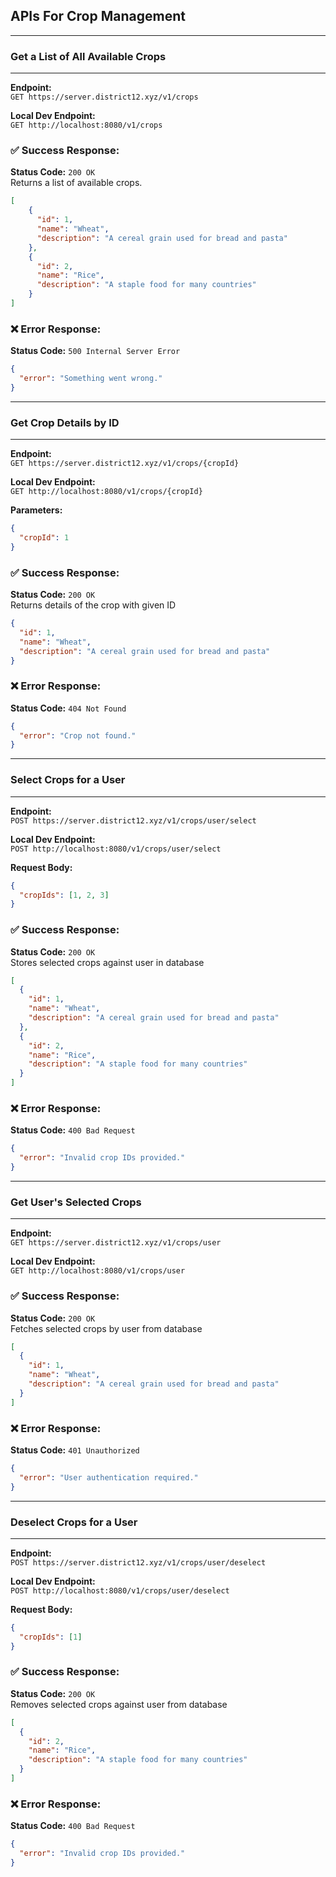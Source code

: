 ## APIs For Crop Management

---

### Get a List of All Available Crops

---

**Endpoint:**  
`GET https://server.district12.xyz/v1/crops`

**Local Dev Endpoint:**  
`GET http://localhost:8080/v1/crops`

### ✅ Success Response:
**Status Code:** `200 OK`  
Returns a list of available crops.

```json
[
    {
      "id": 1,
      "name": "Wheat",
      "description": "A cereal grain used for bread and pasta"
    },
    {
      "id": 2,
      "name": "Rice",
      "description": "A staple food for many countries"
    }
]
```

### ❌ Error Response:
**Status Code:** `500 Internal Server Error`
```json
{
  "error": "Something went wrong."
}
```

---

### Get Crop Details by ID

---

**Endpoint:**  
`GET https://server.district12.xyz/v1/crops/{cropId}`

**Local Dev Endpoint:**  
`GET http://localhost:8080/v1/crops/{cropId}`

**Parameters:**
```json
{
  "cropId": 1
}
```

### ✅ Success Response:
**Status Code:** `200 OK`  
Returns details of the crop with given ID

```json
{
  "id": 1,
  "name": "Wheat",
  "description": "A cereal grain used for bread and pasta"
}
```

### ❌ Error Response:
**Status Code:** `404 Not Found`
```json
{
  "error": "Crop not found."
}
```

---

### Select Crops for a User

---

**Endpoint:**  
`POST https://server.district12.xyz/v1/crops/user/select`

**Local Dev Endpoint:**  
`POST http://localhost:8080/v1/crops/user/select`

**Request Body:**
```json
{
  "cropIds": [1, 2, 3]
}
```

### ✅ Success Response:
**Status Code:** `200 OK`  
Stores selected crops against user in database

```json
[
  {
    "id": 1,
    "name": "Wheat",
    "description": "A cereal grain used for bread and pasta"
  },
  {
    "id": 2,
    "name": "Rice",
    "description": "A staple food for many countries"
  }
]
```

### ❌ Error Response:
**Status Code:** `400 Bad Request`
```json
{
  "error": "Invalid crop IDs provided."
}
```

---

### Get User's Selected Crops

---

**Endpoint:**  
`GET https://server.district12.xyz/v1/crops/user`

**Local Dev Endpoint:**  
`GET http://localhost:8080/v1/crops/user`

### ✅ Success Response:
**Status Code:** `200 OK`  
Fetches selected crops by user from database

```json
[
  {
    "id": 1,
    "name": "Wheat",
    "description": "A cereal grain used for bread and pasta"
  }
]
```

### ❌ Error Response:
**Status Code:** `401 Unauthorized`
```json
{
  "error": "User authentication required."
}
```

---

### Deselect Crops for a User

---

**Endpoint:**  
`POST https://server.district12.xyz/v1/crops/user/deselect`

**Local Dev Endpoint:**  
`POST http://localhost:8080/v1/crops/user/deselect`

**Request Body:**
```json
{
  "cropIds": [1]
}
```

### ✅ Success Response:
**Status Code:** `200 OK`  
Removes selected crops against user from database

```json
[
  {
    "id": 2,
    "name": "Rice",
    "description": "A staple food for many countries"
  }
]
```

### ❌ Error Response:
**Status Code:** `400 Bad Request`
```json
{
  "error": "Invalid crop IDs provided."
}
```